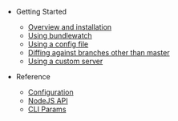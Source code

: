 * Getting Started
  * [Overview and installation](README.md)
  * [Using bundlewatch](getting-started/using-bundlewatch.md)
  * [Using a config file](getting-started/using-a-config-file.md)
  * [Diffing against branches other than master](getting-started/diffing-against-branches-other-than-master.md)
  * [Using a custom server](getting-started/using-a-custom-server.md)

* Reference
  * [Configuration](reference/configuration.md)
  * [NodeJS API](reference/nodejs.md)
  * [CLI Params](reference/cli.md)

